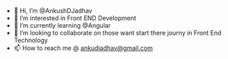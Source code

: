 - 👋 Hi, I’m @AnkushDJadhav
- 👀 I’m interested in Front END Development
- 🌱 I’m currently learning @Angular
- 💞️ I’m looking to collaborate on those want start there journy in Front End Technology
- 📫 How to reach me @ ankudjadhav@gmail.com

<!---
AnkushDJadhav/AnkushDJadhav is a ✨ special ✨ repository because its `README.md` (this file) appears on your GitHub profile.
You can click the Preview link to take a look at your changes.
--->
